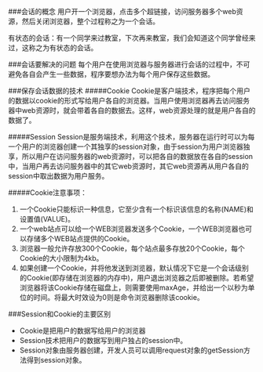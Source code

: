 ###会话的概念
用户开一个浏览器，点击多个超链接，访问服务器多个web资源，然后关闭浏览器，整个过程称之为一个会话。

有状态的会话：有一个同学来过教室，下次再来教室，我们会知道这个同学曾经来过，这称之为有状态的会话。

###会话要解决的问题
每个用户在使用浏览器与服务器进行会话的过程中，不可避免各自会产生一些数据，程序要想办法为每个用户保存这些数据。

###保存会话数据的技术
#####Cookie
Cookie是客户端技术，程序把每个用户的数据以cookie的形式写给用户各自的浏览器。当用户使用浏览器再去访问服务器中web资源时，就会带着各自的数据去。这样，web资源处理的就是用户各自的数据了。

#####Session
Session是服务端技术，利用这个技术，服务器在运行时可以为每一个用户的浏览器创建一个其独享的session对象，由于session为用户浏览器独享，所以用户在访问服务器的web资源时，可以把各自的数据放在各自的session中，当用户再去访问服务器中的其它web资源时，其它web资源再从用户各自的session中取出数据为用户服务。

#####Cookie注意事项：
1. 一个Cookie只能标识一种信息，它至少含有一个标识该信息的名称(NAME)和设置值(VALUE)。
2. 一个web站点可以给一个WEB浏览器发送多个Cookie，一个WEB浏览器也可以存储多个WEB站点提供的Cookie。
3. 浏览器一般允许存放300个Cookie，每个站点最多存放20个Cookie，每个Cookie的大小限制为4kb。
4. 如果创建一个Cookie，并将他发送到浏览器，默认情况下它是一个会话级别的Cookie(即存储在浏览器的内存中)，用户退出浏览器之后即被删除。若希望浏览器将该Cookie存储在磁盘上，则需要使用maxAge，并给出一个以秒为单位的时间。将最大时效设为0则是命令浏览器删除该cookie。

###Session和Cookie的主要区别
* Cookie是把用户的数据写给用户的浏览器
* Session技术把用户的数据写到用户独占的session中。
* Session对象由服务器创建，开发人员可以调用request对象的getSession方法得到session对象。

